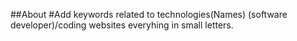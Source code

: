 ##About
#Add keywords related to technologies(Names) (software developer)/coding websites everyhing in small letters.
